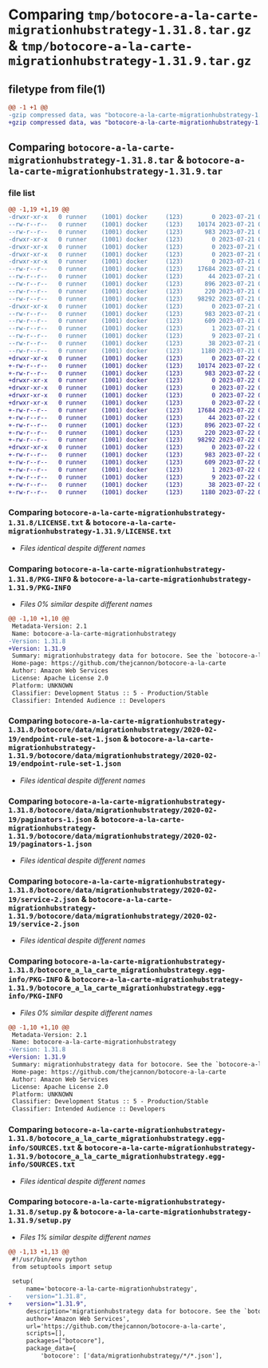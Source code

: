 # Comparing `tmp/botocore-a-la-carte-migrationhubstrategy-1.31.8.tar.gz` & `tmp/botocore-a-la-carte-migrationhubstrategy-1.31.9.tar.gz`

## filetype from file(1)

```diff
@@ -1 +1 @@
-gzip compressed data, was "botocore-a-la-carte-migrationhubstrategy-1.31.8.tar", last modified: Fri Jul 21 01:21:37 2023, max compression
+gzip compressed data, was "botocore-a-la-carte-migrationhubstrategy-1.31.9.tar", last modified: Sat Jul 22 01:20:39 2023, max compression
```

## Comparing `botocore-a-la-carte-migrationhubstrategy-1.31.8.tar` & `botocore-a-la-carte-migrationhubstrategy-1.31.9.tar`

### file list

```diff
@@ -1,19 +1,19 @@
-drwxr-xr-x   0 runner    (1001) docker     (123)        0 2023-07-21 01:21:37.031209 botocore-a-la-carte-migrationhubstrategy-1.31.8/
--rw-r--r--   0 runner    (1001) docker     (123)    10174 2023-07-21 01:21:36.000000 botocore-a-la-carte-migrationhubstrategy-1.31.8/LICENSE.txt
--rw-r--r--   0 runner    (1001) docker     (123)      983 2023-07-21 01:21:37.031209 botocore-a-la-carte-migrationhubstrategy-1.31.8/PKG-INFO
-drwxr-xr-x   0 runner    (1001) docker     (123)        0 2023-07-21 01:21:37.031209 botocore-a-la-carte-migrationhubstrategy-1.31.8/botocore/
-drwxr-xr-x   0 runner    (1001) docker     (123)        0 2023-07-21 01:21:37.031209 botocore-a-la-carte-migrationhubstrategy-1.31.8/botocore/data/
-drwxr-xr-x   0 runner    (1001) docker     (123)        0 2023-07-21 01:21:37.031209 botocore-a-la-carte-migrationhubstrategy-1.31.8/botocore/data/migrationhubstrategy/
-drwxr-xr-x   0 runner    (1001) docker     (123)        0 2023-07-21 01:21:37.031209 botocore-a-la-carte-migrationhubstrategy-1.31.8/botocore/data/migrationhubstrategy/2020-02-19/
--rw-r--r--   0 runner    (1001) docker     (123)    17684 2023-07-21 01:21:06.000000 botocore-a-la-carte-migrationhubstrategy-1.31.8/botocore/data/migrationhubstrategy/2020-02-19/endpoint-rule-set-1.json
--rw-r--r--   0 runner    (1001) docker     (123)       44 2023-07-21 01:21:06.000000 botocore-a-la-carte-migrationhubstrategy-1.31.8/botocore/data/migrationhubstrategy/2020-02-19/examples-1.json
--rw-r--r--   0 runner    (1001) docker     (123)      896 2023-07-21 01:21:06.000000 botocore-a-la-carte-migrationhubstrategy-1.31.8/botocore/data/migrationhubstrategy/2020-02-19/paginators-1.json
--rw-r--r--   0 runner    (1001) docker     (123)      220 2023-07-21 01:21:06.000000 botocore-a-la-carte-migrationhubstrategy-1.31.8/botocore/data/migrationhubstrategy/2020-02-19/paginators-1.sdk-extras.json
--rw-r--r--   0 runner    (1001) docker     (123)    98292 2023-07-21 01:21:06.000000 botocore-a-la-carte-migrationhubstrategy-1.31.8/botocore/data/migrationhubstrategy/2020-02-19/service-2.json
-drwxr-xr-x   0 runner    (1001) docker     (123)        0 2023-07-21 01:21:37.031209 botocore-a-la-carte-migrationhubstrategy-1.31.8/botocore_a_la_carte_migrationhubstrategy.egg-info/
--rw-r--r--   0 runner    (1001) docker     (123)      983 2023-07-21 01:21:37.000000 botocore-a-la-carte-migrationhubstrategy-1.31.8/botocore_a_la_carte_migrationhubstrategy.egg-info/PKG-INFO
--rw-r--r--   0 runner    (1001) docker     (123)      609 2023-07-21 01:21:37.000000 botocore-a-la-carte-migrationhubstrategy-1.31.8/botocore_a_la_carte_migrationhubstrategy.egg-info/SOURCES.txt
--rw-r--r--   0 runner    (1001) docker     (123)        1 2023-07-21 01:21:37.000000 botocore-a-la-carte-migrationhubstrategy-1.31.8/botocore_a_la_carte_migrationhubstrategy.egg-info/dependency_links.txt
--rw-r--r--   0 runner    (1001) docker     (123)        9 2023-07-21 01:21:37.000000 botocore-a-la-carte-migrationhubstrategy-1.31.8/botocore_a_la_carte_migrationhubstrategy.egg-info/top_level.txt
--rw-r--r--   0 runner    (1001) docker     (123)       38 2023-07-21 01:21:37.031209 botocore-a-la-carte-migrationhubstrategy-1.31.8/setup.cfg
--rw-r--r--   0 runner    (1001) docker     (123)     1180 2023-07-21 01:21:36.000000 botocore-a-la-carte-migrationhubstrategy-1.31.8/setup.py
+drwxr-xr-x   0 runner    (1001) docker     (123)        0 2023-07-22 01:20:39.005135 botocore-a-la-carte-migrationhubstrategy-1.31.9/
+-rw-r--r--   0 runner    (1001) docker     (123)    10174 2023-07-22 01:20:38.000000 botocore-a-la-carte-migrationhubstrategy-1.31.9/LICENSE.txt
+-rw-r--r--   0 runner    (1001) docker     (123)      983 2023-07-22 01:20:39.005135 botocore-a-la-carte-migrationhubstrategy-1.31.9/PKG-INFO
+drwxr-xr-x   0 runner    (1001) docker     (123)        0 2023-07-22 01:20:39.001135 botocore-a-la-carte-migrationhubstrategy-1.31.9/botocore/
+drwxr-xr-x   0 runner    (1001) docker     (123)        0 2023-07-22 01:20:39.005135 botocore-a-la-carte-migrationhubstrategy-1.31.9/botocore/data/
+drwxr-xr-x   0 runner    (1001) docker     (123)        0 2023-07-22 01:20:39.005135 botocore-a-la-carte-migrationhubstrategy-1.31.9/botocore/data/migrationhubstrategy/
+drwxr-xr-x   0 runner    (1001) docker     (123)        0 2023-07-22 01:20:39.005135 botocore-a-la-carte-migrationhubstrategy-1.31.9/botocore/data/migrationhubstrategy/2020-02-19/
+-rw-r--r--   0 runner    (1001) docker     (123)    17684 2023-07-22 01:20:09.000000 botocore-a-la-carte-migrationhubstrategy-1.31.9/botocore/data/migrationhubstrategy/2020-02-19/endpoint-rule-set-1.json
+-rw-r--r--   0 runner    (1001) docker     (123)       44 2023-07-22 01:20:09.000000 botocore-a-la-carte-migrationhubstrategy-1.31.9/botocore/data/migrationhubstrategy/2020-02-19/examples-1.json
+-rw-r--r--   0 runner    (1001) docker     (123)      896 2023-07-22 01:20:09.000000 botocore-a-la-carte-migrationhubstrategy-1.31.9/botocore/data/migrationhubstrategy/2020-02-19/paginators-1.json
+-rw-r--r--   0 runner    (1001) docker     (123)      220 2023-07-22 01:20:09.000000 botocore-a-la-carte-migrationhubstrategy-1.31.9/botocore/data/migrationhubstrategy/2020-02-19/paginators-1.sdk-extras.json
+-rw-r--r--   0 runner    (1001) docker     (123)    98292 2023-07-22 01:20:09.000000 botocore-a-la-carte-migrationhubstrategy-1.31.9/botocore/data/migrationhubstrategy/2020-02-19/service-2.json
+drwxr-xr-x   0 runner    (1001) docker     (123)        0 2023-07-22 01:20:39.005135 botocore-a-la-carte-migrationhubstrategy-1.31.9/botocore_a_la_carte_migrationhubstrategy.egg-info/
+-rw-r--r--   0 runner    (1001) docker     (123)      983 2023-07-22 01:20:38.000000 botocore-a-la-carte-migrationhubstrategy-1.31.9/botocore_a_la_carte_migrationhubstrategy.egg-info/PKG-INFO
+-rw-r--r--   0 runner    (1001) docker     (123)      609 2023-07-22 01:20:38.000000 botocore-a-la-carte-migrationhubstrategy-1.31.9/botocore_a_la_carte_migrationhubstrategy.egg-info/SOURCES.txt
+-rw-r--r--   0 runner    (1001) docker     (123)        1 2023-07-22 01:20:38.000000 botocore-a-la-carte-migrationhubstrategy-1.31.9/botocore_a_la_carte_migrationhubstrategy.egg-info/dependency_links.txt
+-rw-r--r--   0 runner    (1001) docker     (123)        9 2023-07-22 01:20:38.000000 botocore-a-la-carte-migrationhubstrategy-1.31.9/botocore_a_la_carte_migrationhubstrategy.egg-info/top_level.txt
+-rw-r--r--   0 runner    (1001) docker     (123)       38 2023-07-22 01:20:39.005135 botocore-a-la-carte-migrationhubstrategy-1.31.9/setup.cfg
+-rw-r--r--   0 runner    (1001) docker     (123)     1180 2023-07-22 01:20:38.000000 botocore-a-la-carte-migrationhubstrategy-1.31.9/setup.py
```

### Comparing `botocore-a-la-carte-migrationhubstrategy-1.31.8/LICENSE.txt` & `botocore-a-la-carte-migrationhubstrategy-1.31.9/LICENSE.txt`

 * *Files identical despite different names*

### Comparing `botocore-a-la-carte-migrationhubstrategy-1.31.8/PKG-INFO` & `botocore-a-la-carte-migrationhubstrategy-1.31.9/PKG-INFO`

 * *Files 0% similar despite different names*

```diff
@@ -1,10 +1,10 @@
 Metadata-Version: 2.1
 Name: botocore-a-la-carte-migrationhubstrategy
-Version: 1.31.8
+Version: 1.31.9
 Summary: migrationhubstrategy data for botocore. See the `botocore-a-la-carte` package for more info.
 Home-page: https://github.com/thejcannon/botocore-a-la-carte
 Author: Amazon Web Services
 License: Apache License 2.0
 Platform: UNKNOWN
 Classifier: Development Status :: 5 - Production/Stable
 Classifier: Intended Audience :: Developers
```

### Comparing `botocore-a-la-carte-migrationhubstrategy-1.31.8/botocore/data/migrationhubstrategy/2020-02-19/endpoint-rule-set-1.json` & `botocore-a-la-carte-migrationhubstrategy-1.31.9/botocore/data/migrationhubstrategy/2020-02-19/endpoint-rule-set-1.json`

 * *Files identical despite different names*

### Comparing `botocore-a-la-carte-migrationhubstrategy-1.31.8/botocore/data/migrationhubstrategy/2020-02-19/paginators-1.json` & `botocore-a-la-carte-migrationhubstrategy-1.31.9/botocore/data/migrationhubstrategy/2020-02-19/paginators-1.json`

 * *Files identical despite different names*

### Comparing `botocore-a-la-carte-migrationhubstrategy-1.31.8/botocore/data/migrationhubstrategy/2020-02-19/service-2.json` & `botocore-a-la-carte-migrationhubstrategy-1.31.9/botocore/data/migrationhubstrategy/2020-02-19/service-2.json`

 * *Files identical despite different names*

### Comparing `botocore-a-la-carte-migrationhubstrategy-1.31.8/botocore_a_la_carte_migrationhubstrategy.egg-info/PKG-INFO` & `botocore-a-la-carte-migrationhubstrategy-1.31.9/botocore_a_la_carte_migrationhubstrategy.egg-info/PKG-INFO`

 * *Files 0% similar despite different names*

```diff
@@ -1,10 +1,10 @@
 Metadata-Version: 2.1
 Name: botocore-a-la-carte-migrationhubstrategy
-Version: 1.31.8
+Version: 1.31.9
 Summary: migrationhubstrategy data for botocore. See the `botocore-a-la-carte` package for more info.
 Home-page: https://github.com/thejcannon/botocore-a-la-carte
 Author: Amazon Web Services
 License: Apache License 2.0
 Platform: UNKNOWN
 Classifier: Development Status :: 5 - Production/Stable
 Classifier: Intended Audience :: Developers
```

### Comparing `botocore-a-la-carte-migrationhubstrategy-1.31.8/botocore_a_la_carte_migrationhubstrategy.egg-info/SOURCES.txt` & `botocore-a-la-carte-migrationhubstrategy-1.31.9/botocore_a_la_carte_migrationhubstrategy.egg-info/SOURCES.txt`

 * *Files identical despite different names*

### Comparing `botocore-a-la-carte-migrationhubstrategy-1.31.8/setup.py` & `botocore-a-la-carte-migrationhubstrategy-1.31.9/setup.py`

 * *Files 1% similar despite different names*

```diff
@@ -1,13 +1,13 @@
 #!/usr/bin/env python
 from setuptools import setup
 
 setup(
     name='botocore-a-la-carte-migrationhubstrategy',
-    version="1.31.8",
+    version="1.31.9",
     description='migrationhubstrategy data for botocore. See the `botocore-a-la-carte` package for more info.',
     author='Amazon Web Services',
     url='https://github.com/thejcannon/botocore-a-la-carte',
     scripts=[],
     packages=["botocore"],
     package_data={
         'botocore': ['data/migrationhubstrategy/*/*.json'],
```

